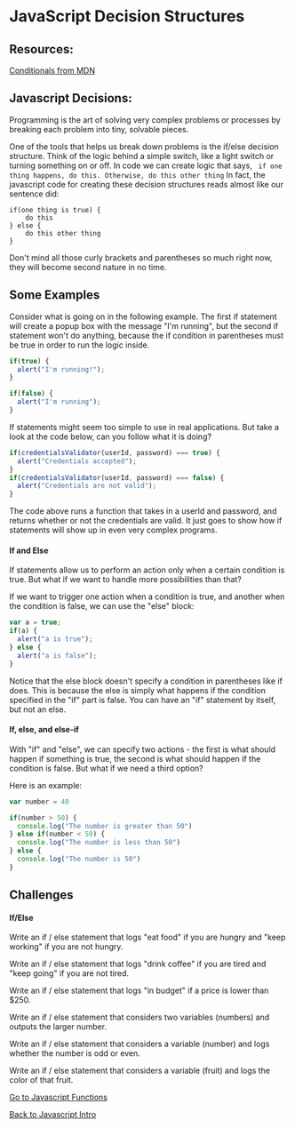 # JavaScript Decision Structures

## Resources:

<a href="https://developer.mozilla.org/en-US/docs/Learn/JavaScript/Building_blocks/conditionals">Conditionals from MDN </a>

## Javascript Decisions:

Programming is the art of solving very complex problems or processes by breaking each problem into tiny, solvable pieces.

One of the tools that helps us break down problems is the if/else decision structure. Think of the logic behind a simple switch, like a light switch or turning something on or off. In code we can create logic that says,
``` if one thing happens, do this. Otherwise, do this other thing```
In fact, the javascript code for creating these decision structures reads almost like our sentence did:
```
if(one thing is true) {
  	do this
} else {
	do this other thing
}

```
Don't mind all those curly brackets and parentheses so much right now, they will become second nature in no time.

## Some Examples

Consider what is going on in the following example. The first if statement will create a popup box with the message "I'm running", but the second if statement won't do anything, because the if condition in parentheses must be true in order to run the logic inside.

```javascript
if(true) {
  alert("I'm running!");
}

if(false) {
  alert("I'm running");
}

```

If statements might seem too simple to use in real applications. But take a look at the code below, can you follow what it is doing?

```javascript
if(credentialsValidator(userId, password) === true) {
  alert("Credentials accepted");
}
if(credentialsValidator(userId, password) === false) {
  alert("Credentials are not valid");
}
```
The code above runs a function that takes in a userId and password, and returns whether or not the credentials are valid. It just goes to show how if statements will show up in even very complex programs.


#### If and Else

If statements allow us to perform an action only when a certain condition is true. But what if we want to handle more possibilities than that?

If we want to trigger one action when a condition is true, and another when the condition is false, we can use the "else" block:

```javascript
var a = true;
if(a) {
  alert("a is true");
} else {
  alert("a is false");
}
```

Notice that the else block doesn't specify a condition in parentheses like if does. This is because the else is simply what happens if the condition specified in the "if" part is false. You can have an "if" statement by itself, but not an else.


#### If, else, and else-if

With "if" and "else", we can specify two actions - the first is what should happen if something is true, the second is what should happen if the condition is false. But what if we need a third option?

Here is an example:
```javascript
var number = 40

if(number > 50) {
  console.log("The number is greater than 50")
} else if(number < 50) {
  console.log("The number is less than 50")
} else {
  console.log("The number is 50")
}

```



## Challenges

#### If/Else

Write an if / else statement that logs "eat food" if you are hungry and "keep working" if you are not hungry.

Write an if / else statement that logs "drink coffee" if you are tired and "keep going" if you are not tired.   

Write an if / else statement that logs "in budget" if a price is lower than $250.  

Write an if / else statement that considers two variables (numbers) and outputs the larger number.

Write an if / else statement that considers a variable (number) and logs whether the number is odd or even.

Write an if / else statement that considers a variable (fruit) and logs the color of that fruit.

[Go to Javascript Functions](./03js_functions.md)


[Back to Javascript Intro](./01js_intro.md)